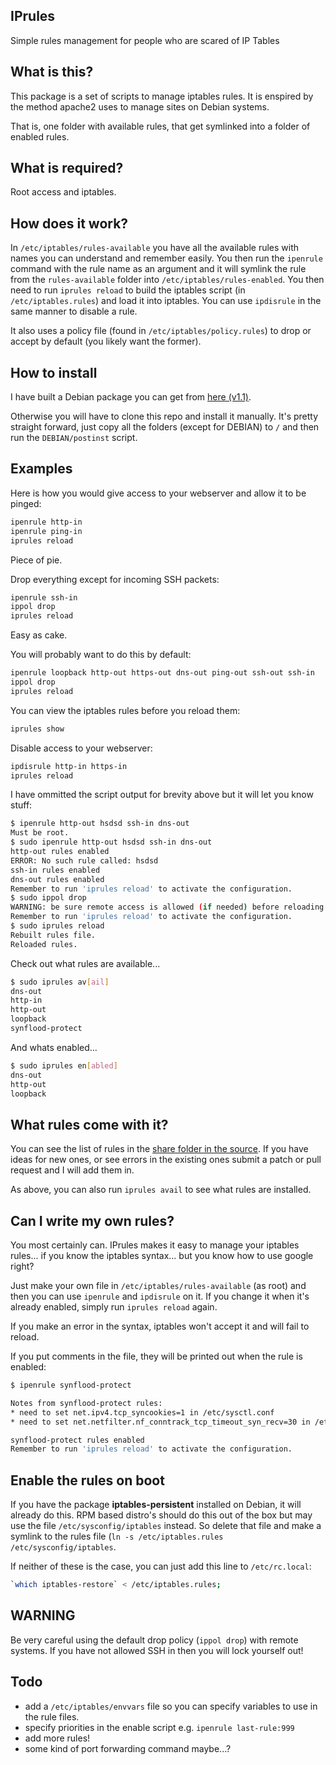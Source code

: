 IPrules
---

Simple rules management for people who are scared of IP Tables

## What is this?

This package is a set of scripts to manage iptables rules.  It is enspired by the method apache2 uses to manage sites on Debian systems.

That is, one folder with available rules, that get symlinked into a folder of enabled rules.

## What is required?

Root access and iptables.

## How does it work?

In `/etc/iptables/rules-available` you have all the available rules with names you can understand and remember easily.  You then run the `ipenrule` command with the rule name as an argument and it will symlink the rule from the `rules-available` folder into `/etc/iptables/rules-enabled`.  You then need to run `iprules reload` to build the iptables script (in `/etc/iptables.rules`) and load it into iptables.  You can use `ipdisrule` in the same manner to disable a rule.

It also uses a policy file (found in `/etc/iptables/policy.rules`) to drop or accept by default (you likely want the former).

## How to install

I have built a Debian package you can get from [here (v1.1)](http://hamstar.github.io/iprules/downloads/iprules_1.1.deb).

Otherwise you will have to clone this repo and install it manually. It's pretty straight forward, just copy all the folders (except for DEBIAN) to `/` and then run the `DEBIAN/postinst` script.

## Examples

Here is how you would give access to your webserver and allow it to be pinged:

```sh
ipenrule http-in
ipenrule ping-in
iprules reload
```

Piece of pie.

Drop everything except for incoming SSH packets:

```sh
ipenrule ssh-in
ippol drop
iprules reload
```

Easy as cake.

You will probably want to do this by default:

```sh
ipenrule loopback http-out https-out dns-out ping-out ssh-out ssh-in
ippol drop
iprules reload
```

You can view the iptables rules before you reload them:

```sh
iprules show
```

Disable access to your webserver:

```sh
ipdisrule http-in https-in
iprules reload
```

I have ommitted the script output for brevity above but it will let you know stuff:

```sh
$ ipenrule http-out hsdsd ssh-in dns-out
Must be root.
$ sudo ipenrule http-out hsdsd ssh-in dns-out
http-out rules enabled
ERROR: No such rule called: hsdsd
ssh-in rules enabled
dns-out rules enabled
Remember to run 'iprules reload' to activate the configuration.
$ sudo ippol drop
WARNING: be sure remote access is allowed (if needed) before reloading
Remember to run 'iprules reload' to activate the configuration.
$ sudo iprules reload
Rebuilt rules file.
Reloaded rules.
```

Check out what rules are available...

```sh
$ sudo iprules av[ail]
dns-out
http-in
http-out
loopback
synflood-protect
```

And whats enabled...

```sh
$ sudo iprules en[abled]
dns-out
http-out
loopback
```

## What rules come with it?

You can see the list of rules in the [share folder in the source](https://github.com/hamstar/iprules/blob/master/usr/share/iprules/rules/).  If you have ideas for new ones, or see errors in the existing ones submit a patch or pull request and I will add them in.

As above, you can also run `iprules avail` to see what rules are installed.

## Can I write my own rules?

You most certainly can.  IPrules makes it easy to manage your iptables rules... if you know the iptables syntax... but you know how to use google right?

Just make your own file in `/etc/iptables/rules-available` (as root) and then you can use `ipenrule` and `ipdisrule` on it.  If you change it when it's already enabled, simply run `iprules reload` again.

If you make an error in the syntax, iptables won't accept it and will fail to reload.

If you put comments in the file, they will be printed out when the rule is enabled:

```sh
$ ipenrule synflood-protect

Notes from synflood-protect rules:
* need to set net.ipv4.tcp_syncookies=1 in /etc/sysctl.conf
* need to set net.netfilter.nf_conntrack_tcp_timeout_syn_recv=30 in /etc/sysctl.conf

synflood-protect rules enabled
Remember to run 'iprules reload' to activate the configuration.
```

## Enable the rules on boot

If you have the package **iptables-persistent** installed on Debian, it will already do this.  RPM based distro's should do this out of the box but may use the file `/etc/sysconfig/iptables` instead.  So delete that file and make a symlink to the rules file (`ln -s /etc/iptables.rules /etc/sysconfig/iptables`.

If neither of these is the case, you can just add this line to `/etc/rc.local`:

```sh
`which iptables-restore` < /etc/iptables.rules;
```

## WARNING

Be very careful using the default drop policy (`ippol drop`) with remote systems.  If you have not allowed SSH in then you will lock yourself out!

## Todo

* add a `/etc/iptables/envvars` file so you can specify variables to use in the rule files.
* specify priorities in the enable script e.g. `ipenrule last-rule:999`
* add more rules!
* some kind of port forwarding command maybe...?
